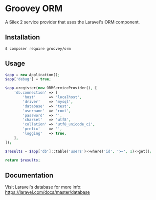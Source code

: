 Groovey ORM
===========
A Silex 2 service provider that uses the Laravel's ORM component.

## Installation

    $ composer require groovey/orm

## Usage

```php
$app = new Application();
$app['debug'] = true;

$app->register(new ORMServiceProvider(), [
    'db.connection' => [
        'host'      => 'localhost',
        'driver'    => 'mysql',
        'database'  => 'test',
        'username'  => 'root',
        'password'  => '',
        'charset'   => 'utf8',
        'collation' => 'utf8_unicode_ci',
        'prefix'    => '',
        'logging'   => true,
    ],
]);

$results = $app['db']::table('users')->where('id', '>=', 1)->get();

return $results;
```

## Documentation

Visit Laravel's database for more info:
https://laravel.com/docs/master/database
